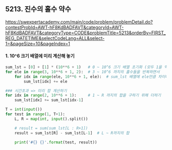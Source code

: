 ## 5213. 진수의 홀수 약수

https://swexpertacademy.com/main/code/problem/problemDetail.do?contestProbId=AWT-hF8KdBADFAVT&categoryId=AWT-hF8KdBADFAVT&categoryType=CODE&problemTitle=5213&orderBy=FIRST_REG_DATETIME&selectCodeLang=ALL&select-1=&pageSize=10&pageIndex=1

#### 1. 10^6 크기 배열에 미리 계산해 놓기

```python
sum_lst = [0] + [1] * (10**6 + 1)   # 0 ~ 10^6 크기 배열 초기화 (모두 1을 약수로 가지고 있기 떄문에 추가)
for ele in range(3, 10**6 + 1, 2):  # 3 ~ 10^6 까지의 홀수들을 반복하면서
    for idx in range(ele, 10**6 + 1, ele):  # sum_lst 배열에 ele만큼 차이나는 원소에 ele값 더하기(ele이 약수임을 의미)
        sum_lst[idx] += ele                 

### 시간초과 => 미리 합 계산하기
for idx in range(2, 10**6 + 1):     # 1 ~ R 까지의 합을 구하기 위해 더하기
    sum_lst[idx] += sum_lst[idx-1]

T = int(input())
for test in range(1, T+1):
    L, R = map(int, input().split())    

    # result = sum(sum_lst[L : R+1])
    result = sum_lst[R] - sum_lst[L-1]  # L ~ R까지의 합

    print('#{} {}'.format(test, result))
```
